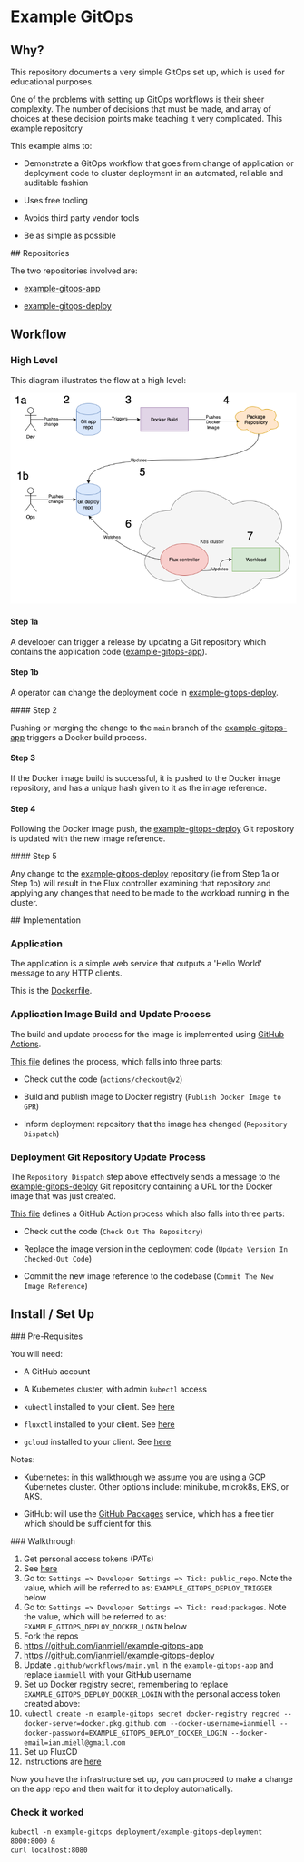# Example GitOps

## Why?
This repository documents a very simple GitOps set up, which is used for educational purposes.

One of the problems with setting up GitOps workflows is their sheer complexity. The number of decisions that must be made, and array of choices at these decision points make teaching it very complicated. This example repository

This example aims to:

- Demonstrate a GitOps workflow that goes from change of application or deployment code to cluster deployment in an automated, reliable and auditable fashion

- Uses free tooling

- Avoids third party vendor tools

- Be as simple as possible

## Repositories

The two repositories involved are:

- [example-gitops-app](https://github.com/ianmiell/example-gitops-app)

- [example-gitops-deploy](https://github.com/ianmiell/example-gitops-deploy)

## Workflow

### High Level

This diagram illustrates the flow at a high level:

![High Level Workflow](images/HighLevel.png)

#### Step 1a

A developer can trigger a release by updating a Git repository which contains the application code ([example-gitops-app](https://github.com/ianmiell/example-gitops-app)).

#### Step 1b

A operator can change the deployment code in [example-gitops-deploy](https://github.com/ianmiell/example-gitops-deploy).

#### Step 2

Pushing or merging the change to the `main` branch of the [example-gitops-app](https://github.com/ianmiell/example-gitops-app) triggers a Docker build process.

#### Step 3

If the Docker image build is successful, it is pushed to the Docker image repository, and has a unique hash given to it as the image reference.

#### Step 4

Following the Docker image push, the [example-gitops-deploy](https://github.com/ianmiell/example-gitops-deploy) Git repository is updated with the new image reference.

#### Step 5

Any change to the [example-gitops-deploy](https://github.com/ianmiell/example-gitops-deploy) repository (ie from Step 1a or Step 1b) will result in the Flux controller examining that repository and applying any changes that need to be made to the workload running in the cluster.

## Implementation

### Application

The application is a simple web service that outputs a 'Hello World' message to any HTTP clients.

This is the [Dockerfile](https://github.com/ianmiell/example-gitops-app/blob/main/Dockerfile).

### Application Image Build and Update Process

The build and update process for the image is implemented using [GitHub Actions](https://github.com/features/actions).

[This file](https://github.com/ianmiell/example-gitops-app/blob/main/.github/workflows/main.yml) defines the process, which falls into three parts:

- Check out the code (`actions/checkout@v2`)

- Build and publish image to Docker registry (`Publish Docker Image to GPR`)

- Inform deployment repository that the image has changed (`Repository Dispatch`)

### Deployment Git Repository Update Process

The `Repository Dispatch` step above effectively sends a message to the [example-gitops-deploy](https://github.com/ianmiell/example-gitops-deploy) Git repository containing a URL for the Docker image that was just created.

[This file](https://github.com/ianmiell/example-gitops-deploy/blob/main/.github/workflows/main.yml) defines a GitHub Action process which also falls into three parts:

- Check out the code (`Check Out The Repository`)

- Replace the image version in the deployment code (`Update Version In Checked-Out Code`)

- Commit the new image reference to the codebase (`Commit The New Image Reference`)


## Install / Set Up

### Pre-Requisites

You will need:

- A GitHub account

- A Kubernetes cluster, with admin `kubectl` access

- `kubectl` installed to your client. See [here](https://kubernetes.io/docs/tasks/tools/install-kubectl/)

- `fluxctl` installed to your client. See [here](https://github.com/fluxcd/flux/blob/master/docs/references/fluxctl.md)

- `gcloud` installed to your client. See [here](https://cloud.google.com/sdk/install)

Notes:

- Kubernetes: in this walkthrough we assume you are using a GCP Kubernetes cluster. Other options include: minikube, microk8s, EKS, or AKS.

- GitHub: will use the [GitHub Packages](https://github.com/features/packages) service, which has a free tier which should be sufficient for this.

### Walkthrough

1. Get personal access tokens (PATs)
  1. See [here](https://docs.github.com/en/github/authenticating-to-github/creating-a-personal-access-token)
  1. Go to: `Settings => Developer Settings => Tick: public_repo`. Note the value, which will be referred to as: `EXAMPLE_GITOPS_DEPLOY_TRIGGER` below
  1. Go to: `Settings => Developer Settings => Tick: read:packages`. Note the value, which will be referred to as: `EXAMPLE_GITOPS_DEPLOY_DOCKER_LOGIN` below
1. Fork the repos
  1. https://github.com/ianmiell/example-gitops-app
  1. https://github.com/ianmiell/example-gitops-deploy
1. Update `.github/workflows/main.yml` in the `example-gitops-app` and replace `ianmiell` with your GitHub username
1. Set up Docker registry secret, remembering to replace `EXAMPLE_GITOPS_DEPLOY_DOCKER_LOGIN` with the personal access token created above:
  1. `kubectl create -n example-gitops secret docker-registry regcred --docker-server=docker.pkg.github.com --docker-username=ianmiell --docker-password=EXAMPLE_GITOPS_DEPLOY_DOCKER_LOGIN --docker-email=ian.miell@gmail.com`
1. Set up FluxCD
  1. Instructions are [here](https://github.com/fluxcd/flux/blob/master/docs/tutorials/get-started.md)

Now you have the infrastructure set up, you can proceed to make a change on the app repo and then wait for it to deploy automatically.

### Check it worked

```
kubectl -n example-gitops deployment/example-gitops-deployment 8000:8000 &
curl localhost:8080
```
